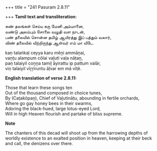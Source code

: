 +++
title = "241 Pasuram 2.8.11"

+++
**Tamil text and transliteration:**

கண் தலங்கள் செய்ய கரு மேனி அம்மானை,  
வண்டு அலம்பும் சோலை வழுதி வள நாடன்,  
பண் தலையில் சொன்ன தமிழ் ஆயிரத்து இப் பத்தும் வலார்,  
விண் தலையில் வீற்றிருந்து ஆள்வர் எம் மா வீடே.

kaṇ talaṅkaḷ ceyya karu mēṉi ammāṉai,  
vaṇṭu alampum cōlai vaḻuti vaḷa nāṭaṉ,  
paṇ talaiyil coṉṉa tamiḻ āyirattu ip pattum valār,  
viṇ talaiyil vīṟṟiruntu āḷvar em mā vīṭē.

**English translation of verse 2.8.11:**

Those that learn these songs ten  
Out of the thousand composed in choice tunes,  
By (Caṭakōpaṉ), Chief of Vaḻutināṭu, abounding in fertile orchards,  
Where go gay honey bees in their swarms,  
Adoring the black-hued, large lotus-eyed Lord,  
Will in high Heaven flourish and partake of bliss supreme.

**Note**

The chanters of this decad will shoot up from the harrowing depths of worldly existence to an exalted position in heaven, keeping at their beck and call, the denizens over there.


